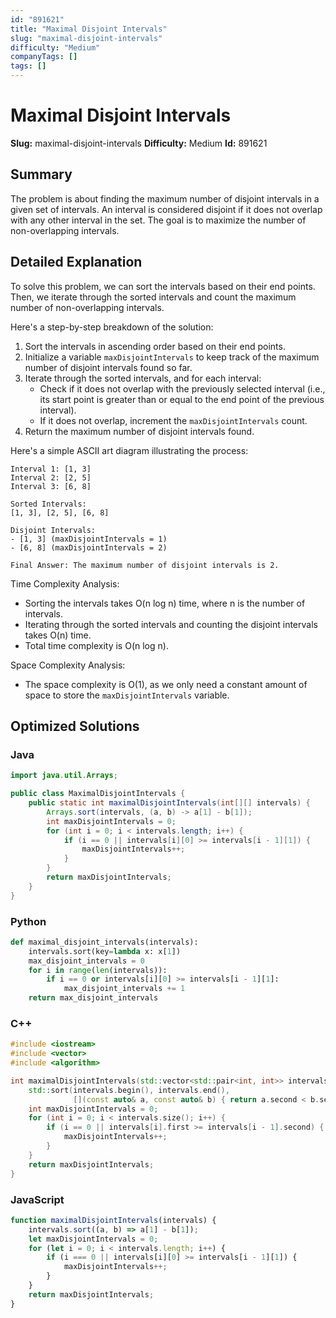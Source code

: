 ```yaml
---
id: "891621"
title: "Maximal Disjoint Intervals"
slug: "maximal-disjoint-intervals"
difficulty: "Medium"
companyTags: []
tags: []
---
```


**Maximal Disjoint Intervals**
==========================

**Slug:** maximal-disjoint-intervals
**Difficulty:** Medium
**Id:** 891621

## Summary
The problem is about finding the maximum number of disjoint intervals in a given set of intervals. An interval is considered disjoint if it does not overlap with any other interval in the set. The goal is to maximize the number of non-overlapping intervals.

## Detailed Explanation
To solve this problem, we can sort the intervals based on their end points. Then, we iterate through the sorted intervals and count the maximum number of non-overlapping intervals.

Here's a step-by-step breakdown of the solution:

1.  Sort the intervals in ascending order based on their end points.
2.  Initialize a variable `maxDisjointIntervals` to keep track of the maximum number of disjoint intervals found so far.
3.  Iterate through the sorted intervals, and for each interval:
    *   Check if it does not overlap with the previously selected interval (i.e., its start point is greater than or equal to the end point of the previous interval).
    *   If it does not overlap, increment the `maxDisjointIntervals` count.
4.  Return the maximum number of disjoint intervals found.

Here's a simple ASCII art diagram illustrating the process:

```
Interval 1: [1, 3]
Interval 2: [2, 5]
Interval 3: [6, 8]

Sorted Intervals:
[1, 3], [2, 5], [6, 8]

Disjoint Intervals:
- [1, 3] (maxDisjointIntervals = 1)
- [6, 8] (maxDisjointIntervals = 2)

Final Answer: The maximum number of disjoint intervals is 2.
```

Time Complexity Analysis:

*   Sorting the intervals takes O(n log n) time, where n is the number of intervals.
*   Iterating through the sorted intervals and counting the disjoint intervals takes O(n) time.
*   Total time complexity is O(n log n).

Space Complexity Analysis:

*   The space complexity is O(1), as we only need a constant amount of space to store the `maxDisjointIntervals` variable.

## Optimized Solutions

### Java
```java
import java.util.Arrays;

public class MaximalDisjointIntervals {
    public static int maximalDisjointIntervals(int[][] intervals) {
        Arrays.sort(intervals, (a, b) -> a[1] - b[1]);
        int maxDisjointIntervals = 0;
        for (int i = 0; i < intervals.length; i++) {
            if (i == 0 || intervals[i][0] >= intervals[i - 1][1]) {
                maxDisjointIntervals++;
            }
        }
        return maxDisjointIntervals;
    }
}
```

### Python
```python
def maximal_disjoint_intervals(intervals):
    intervals.sort(key=lambda x: x[1])
    max_disjoint_intervals = 0
    for i in range(len(intervals)):
        if i == 0 or intervals[i][0] >= intervals[i - 1][1]:
            max_disjoint_intervals += 1
    return max_disjoint_intervals
```

### C++
```cpp
#include <iostream>
#include <vector>
#include <algorithm>

int maximalDisjointIntervals(std::vector<std::pair<int, int>> intervals) {
    std::sort(intervals.begin(), intervals.end(),
              [](const auto& a, const auto& b) { return a.second < b.second; });
    int maxDisjointIntervals = 0;
    for (int i = 0; i < intervals.size(); i++) {
        if (i == 0 || intervals[i].first >= intervals[i - 1].second) {
            maxDisjointIntervals++;
        }
    }
    return maxDisjointIntervals;
}
```

### JavaScript
```javascript
function maximalDisjointIntervals(intervals) {
    intervals.sort((a, b) => a[1] - b[1]);
    let maxDisjointIntervals = 0;
    for (let i = 0; i < intervals.length; i++) {
        if (i === 0 || intervals[i][0] >= intervals[i - 1][1]) {
            maxDisjointIntervals++;
        }
    }
    return maxDisjointIntervals;
}
```
